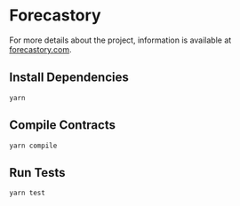 # Forecastory

For more details about the project, information is available at [forecastory.com](https://www.forecastory.com/).

## Install Dependencies

`yarn`

## Compile Contracts

`yarn compile`

## Run Tests

`yarn test`
